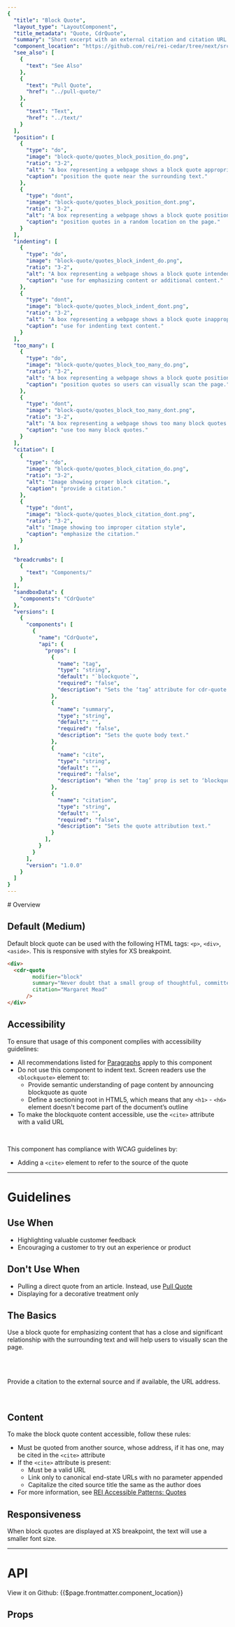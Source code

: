 ```yaml
---
{
  "title": "Block Quote",
  "layout_type": "LayoutComponent",
  "title_metadata": "Quote, CdrQuote",
  "summary": "Short excerpt with an external citation and citation URL that is set off from the main body of text",
  "component_location": "https://github.com/rei/rei-cedar/tree/next/src/components/quote",
  "see_also": [
    {
      "text": "See Also"
    },
    {
      "text": "Pull Quote",
      "href": "../pull-quote/"
    },
    {
      "text": "Text",
      "href": "../text/"
    }
  ],
  "position": [
    {
      "type": "do",
      "image": "block-quote/quotes_block_position_do.png",
      "ratio": "3-2",
      "alt": "A box representing a webpage shows a block quote appropriately placed near the surrounding text.",
      "caption": "position the quote near the surrounding text."
    },
    {
      "type": "dont",
      "image": "block-quote/quotes_block_position_dont.png",
      "ratio": "3-2",
      "alt": "A box representing a webpage shows a block quote positioned inappropriately at random.",
      "caption": "position quotes in a random location on the page."
    }
  ],
  "indenting": [
    {
      "type": "do",
      "image": "block-quote/quotes_block_indent_do.png",
      "ratio": "3-2",
      "alt": "A box representing a webpage shows a block quote intended to add emphasis or additional content to an article.",
      "caption": "use for emphasizing content or additional content."
    },
    {
      "type": "dont",
      "image": "block-quote/quotes_block_indent_dont.png",
      "ratio": "3-2",
      "alt": "A box representing a webpage shows a block quote inappropriately used to indent content.",
      "caption": "use for indenting text content."
    }
  ],
  "too_many": [
    {
      "type": "do",
      "image": "block-quote/quotes_block_too_many_do.png",
      "ratio": "3-2",
      "alt": "A box representing a webpage shows a block quote positioned appropriately so users can easily scan the page.",
      "caption": "position quotes so users can visually scan the page."
    },
    {
      "type": "dont",
      "image": "block-quote/quotes_block_too_many_dont.png",
      "ratio": "3-2",
      "alt": "A box representing a webpage shows too many block quotes used in a single article.",
      "caption": "use too many block quotes."
    }
  ],
  "citation": [
    {
      "type": "do",
      "image": "block-quote/quotes_block_citation_do.png",
      "ratio": "3-2",
      "alt": "Image showing proper block citation.",
      "caption": "provide a citation."
    },
    {
      "type": "dont",
      "image": "block-quote/quotes_block_citation_dont.png",
      "ratio": "3-2",
      "alt": "Image showing too improper citation style",
      "caption": "emphasize the citation."
    }
  ],

  "breadcrumbs": [
    {
      "text": "Components/"
    }
  ],
  "sandboxData": {
    "components": "CdrQuote"
  },
  "versions": [
    {
      "components": [
        {
          "name": "CdrQuote",
          "api": {
            "props": [
              {
                "name": "tag",
                "type": "string",
                "default": "`blockquote`",
                "required": "false",
                "description": "Sets the ‘tag’ attribute for cdr-quote to define the root HTML element. Possible values: {  ‘blockquote’  |  ‘aside’  |  ‘q’  |  ‘div’  }"
              },
              {
                "name": "summary",
                "type": "string",
                "default": "",
                "required": "false",
                "description": "Sets the quote body text."
              },
              {
                "name": "cite",
                "type": "string",
                "default": "",
                "required": "false",
                "description": "When the ‘tag’ prop is set to ‘blockquote’ provide a URL to the quote’s source. This does not render but is available to screen readers and search engines."
              },
              {
                "name": "citation",
                "type": "string",
                "default": "",
                "required": "false",
                "description": "Sets the quote attribution text."
              }
            ],
          }
        }
      ],
      "version": "1.0.0"
    }
  ]
}
---
```



<cdr-doc-table-of-contents-shell>
# Overview

## Default (Medium)

Default block quote can be used with the following HTML tags: `<p>`, `<div>`, `<aside>`. This is responsive with styles for XS breakpoint.

<cdr-doc-example-code-pair :repository-href="$page.frontmatter.component_location" :sandbox-data="$page.frontmatter.sandboxData">

```html
<div>
  <cdr-quote
        modifier="block"
        summary="Never doubt that a small group of thoughtful, committed citizens can change the world; indeed, it's the only thing that ever has."
        citation="Margaret Mead"
      />
</div>
```

</cdr-doc-example-code-pair>

## Accessibility

To ensure that usage of this component complies with accessibility guidelines:

- All recommendations listed for [Paragraphs](../text/#paragraphs) apply to this component
- Do not use this component to indent text. Screen readers use the `<blockquote>` element to:
  - Provide semantic understanding of page content by announcing blockquote as quote
  - Define a sectioning root in HTML5, which means that any  `<h1>` - `<h6>`  element doesn't become part of the document’s outline
- To make the blockquote content accessible, use the `<cite>` attribute with a valid URL

<br>

This component has compliance with WCAG guidelines by:

- Adding a `<cite>` element to refer to the source of the quote

<hr>

# Guidelines

## Use When

- Highlighting valuable customer feedback
- Encouraging a customer to try out an experience or product

## Don't Use When

- Pulling a direct quote from an article. Instead, use [Pull Quote](../pull-quote/)
- Displaying for a decorative treatment only

## The Basics

Use a block quote for emphasizing content that has a close and significant relationship with the surrounding text and will help users to visually scan the page.

<br/>

<do-dont :examples="$page.frontmatter.position" />

<do-dont :examples="$page.frontmatter.indenting" />

<do-dont :examples="$page.frontmatter.too_many" />

<br>

Provide a citation to the external source and if available, the URL address.

<br>

<do-dont :examples="$page.frontmatter.citation" />

## Content

To make the block quote content accessible, follow these rules:

- Must be quoted from another source, whose address, if it has one, may be cited in the `<cite>` attribute
- If the `<cite>` attribute is present:
  - Must be a valid URL
  - Link only to canonical end-state URLs with no parameter appended
  - Capitalize the cited source title the same as the author does
- For more information, see [REI Accessible Patterns: Quotes](https://confluence.rei.com/display/accessibility/Quote)


## Responsiveness

When block quotes are displayed at XS breakpoint, the text will use a smaller font size.

<hr>

# API

<cdr-icon class="cdr-doc-code-snippet__action-icon" use="#brand-github"/> View it on Github: 
<cdr-link :href="$page.frontmatter.component_location">{{$page.frontmatter.component_location}}</cdr-link>

## Props

<cdr-doc-api type="prop" :api-data="$page.frontmatter.versions[0].components[0].api.props" />

</cdr-doc-table-of-contents-shell>
